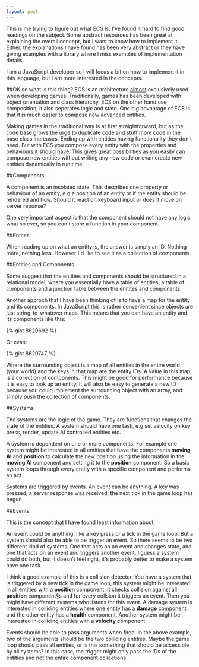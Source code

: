 ```yaml
---
layout: post
---
```


This is me trying to figure out what ECS is. I've found it hard to find good readings on the subject. Some abstract resources has been great at explaining the overall concept, but I want to know how to implement it. Either, the explanations I have found has been very abstract or they have giving examples with a library where I miss examples of implementation details.

I am a JavaScript developer so I will focus a bit on how to implement it in this language, but I am more interested in the concepts.

##OK so what is this thing?
ECS is an architecture [almost](http://www.youtube.com/watch?v=V1Eu9vZaDYw) exclusively used when developing games. Traditionally, games has been developed with object orientation and class hierarchy. ECS on the other hand use composition, it also seperates logic and state. One big advantage of ECS is that it is much easier to compose new advanced entities.

Making games in the traditional way is at first straightforward, but as the code base grows the urge to duplicate code and stuff more code in the base class increases. Ending up with entities having functionality they don't need. But with ECS you compose every entity with the properties and behaviours it should have. This gives great possibilities as you easily can compose new entities without writing any new code or evan create new entities dynamically in run time!

##Components

A component is an insolated state. This describes one property or behaviour of an entity, e.g a position of an entity or if the entity should be rendered and how. Should it react on keyboard input or does it move on server reponse?

One very important aspect is that the component should not have any logic what so ever, so you can't store a function in your component.

##Entites

When reading up on what an entity is, the answer is simply an ID. Nothing more, nothing less. However I'd like to see it as a collection of components.

##Entities and Components

Some suggest that the entities and components should be structured in a relational model, where you essentially have a table of entities, a table of components and a junction table between the enitites and components.

Another approch that I have been thinking of is to have a map for the entity and its components. In JavaScript this is rather convenient since objects are just string-to-whatever maps. This means that you can have an entity and its components like this:

{% gist 8620692 %}

Or evan:

{% gist 8620747 %}

Where the surrounding object is a map of all entities in the entire world (your world) and the keys in that map are the entity IDs. A value in this map is a collection of components. This might be good for performance because it is easy to look up an entity. It will also be easy to generate a new ID because you could implement the surrounding object with an array, and simply push the collection of components.

##Systems

The systems are the logic of the game. They are functions that changes the state of the entities. A system should have one task, e.g set velocity on key press, render, update AI controlled entities etc.

A system is dependent on one or more components. For example one system might be interested in all entities that have the components **moving AI** and **position** to calculate the new position using the information in the **moving AI** component and setting it to the **position** component. So a basic system loops through every entity with a specific component and performs an act.

Systems are triggered by events. An event can be anything. A key was pressed, a server response was received, the next tick in the game loop has begun.

##Events

This is the concept that I have found least information about.

An event could be anything, like a key press or a tick in the game loop. But a system should also be able to be trigger an event. So there seems to be two different kind of systems. One that acts on an event and changes state, and one that acts on an event and triggers another event. I guess a system could do both, but it doesn't feel right, it's probably better to make a system have one task.

I think a good example of this is a collision detector. You have a system that is triggered by a new tick in the game loop, this system might be interested in all entities with a **position** component. It checks collision against all **position** component§s and for every collsion it triggers an event. Then you might have different systems who listens for this event. A damage system is interested in colliding entities where one entity has a **damage** component and the other entity has a **health** component. Another system might be interested in colliding entities with a **velocity** component.

Events should be able to pass arguments when fired. In the above example, two of the arguments should be the two colliding entities. Maybe the game loop should pass all entities, or is this something that should be accessible by all systems? In this case, the trigger might only pass the IDs of the entities and not the entire component collections.
